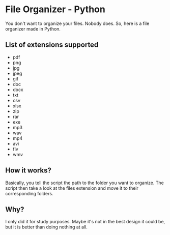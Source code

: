 # File Organizer - Python

You don't want to organize your files. Nobody does. So, here is a file organizer made in Python.

## List of extensions supported

- pdf
- png
- jpg
- jpeg
- gif
- doc
- docx
- txt
- csv
- xlsx
- zip
- rar
- exe
- mp3
- wav
- mp4
- avi
- flv
- wmv

## How it works?

Basically, you tell the script the path to the folder you want to organize. The script then take a look at the files extension and move it to their corresponding folders.

## Why?

I only did it for study purposes. Maybe it's not in the best design it could be, but it is better than doing nothing at all.
